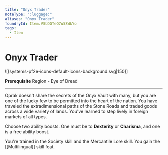 ```yaml
---
title: "Onyx Trader"
noteType: ":luggage:"
aliases: "Onyx Trader"
foundryId: Item.VSbDGTeO7u58WkYo
tags:
  - Item
---
```


# Onyx Trader
![[systems-pf2e-icons-default-icons-background.svg|150]]

**Prerequisite** Region - Eye of Dread

* * *

Oprak doesn't share the secrets of the Onyx Vault with many, but you are one of the lucky few to be permitted into the heart of the nation. You have traveled the extradimensional paths of the Stone Roads and traded goods across a wide variety of lands. You've learned to step lively in foreign markets of all types.

Choose two ability boosts. One must be to **Dexterity** or **Charisma**, and one is a free ability boost.

You're trained in the Society skill and the Mercantile Lore skill. You gain the [[Multilingual]] skill feat.
